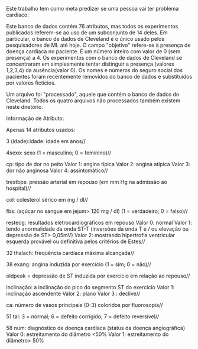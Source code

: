 Este trabalho tem como meta predizer se uma pessoa vai ter problema cardiaco:

Este banco de dados contém 76 atributos, mas todos os experimentos publicados referem-se ao uso de um subconjunto de 14 deles. Em particular, o banco de dados de 
Cleveland é o único usado pelos pesquisadores de ML até hoje. O campo "objetivo" refere-se à presença de doença cardíaca no paciente. É um número inteiro com valor de 0
(sem presença) a 4. Os experimentos com o banco de dados de Cleveland se concentraram em simplesmente tentar distinguir a presença (valores 1,2,3,4) da ausência(valor 0).
Os nomes e números do seguro social dos pacientes foram recentemente removidos do banco de dados e substituídos por valores fictícios.

Um arquivo foi "processado", aquele que contém o banco de dados do Cleveland. Todos os quatro arquivos não processados ​​também existem neste diretório.

Informação de Atributo:

Apenas 14 atributos usados:

3 (idade):idade: idade em anos//

4sexo: sexo (1 = masculino; 0 = feminino)//

cp: tipo de dor no peito Valor 1: angina típica Valor 2: angina atípica Valor 3: dor não anginosa Valor 4: assintomático// 

trestbps: pressão arterial em repouso (em mm Hg na admissão ao hospital)// 

col: colesterol sérico em mg / dl// 

fbs: (açúcar no sangue em jejum> 120 mg / dl) (1 = verdadeiro; 0 = falso)// 

restecg: resultados eletrocardiográficos em repouso Valor 0: normal Valor 1: tendo anormalidade da onda ST-T (inversões da onda T e / ou elevação ou depressão de ST> 0,05mV) Valor 2: mostrando hipertrofia ventricular esquerda provável ou definitiva pelos critérios de Estes// 

32 thalach: freqüência cardíaca máxima alcançada// 

38 exang: angina induzida por exercício (1 = sim; 0 = não)// 

oldpeak = depressão de ST induzida por exercício em relação ao repouso// 

inclinação: a inclinação do pico do segmento ST do exercício Valor 1: inclinação ascendente Valor 2: plano Valor 3 : declive// 

ca: número de vasos principais (0-3) coloridos por fluorosopia// 

51 tal: 3 = normal; 6 = defeito corrigido; 7 = defeito reversível// 

58 num: diagnóstico de doença cardíaca (status da doença angiográfica) Valor 0: estreitamento do diâmetro <50% Valor 1: estreitamento do diâmetro> 50%

